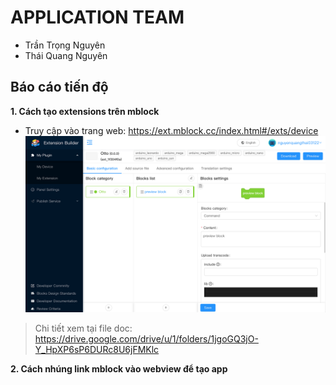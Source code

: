 # APPLICATION TEAM

* Trần Trọng Nguyên
* Thái Quang Nguyên

## Báo cáo tiến độ

**1. Cách tạo extensions trên mblock**

* Truy cập vào trang web: https://ext.mblock.cc/index.html#/exts/device
![Image of Mblock Website Extension](https://github.com/BKRAstem/Otto/blob/master/Application/Media/Screen%20Shot%202020-02-22%20at%2011.38.44.png)
> Chi tiết xem tại file doc: https://drive.google.com/drive/u/1/folders/1jgoGQ3jO-Y_HpXP6sP6DURc8U6jFMKlc

**2. Cách nhúng link mblock vào webview để tạo app**
